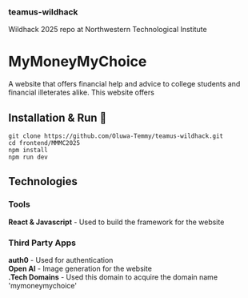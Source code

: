 ### teamus-wildhack
Wildhack 2025 repo at Northwestern Technological Institute

# MyMoneyMyChoice

A website that offers financial help and advice to college students and financial illeterates alike. This website offers 

##  Installation & Run :runner:
`git clone https://github.com/Oluwa-Temmy/teamus-wildhack.git`<br>
`cd frontend/MMMC2025` <br>
`npm install` <br>
`npm run dev` <br>

## Technologies

### Tools
**React & Javascript** - Used to build the framework for the website

### Third Party Apps
**auth0** - Used for authentication  <br>
**Open AI** - Image generation for the website <br>
**.Tech Domains** - Used this domain to acquire the domain name 'mymoneymychoice'



